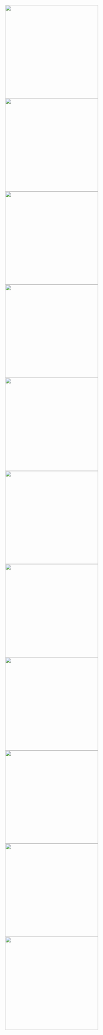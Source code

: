 <img src="https://github.com/user-attachments/assets/56aba6fc-542e-4a7b-9c51-3b4ee20e31cf?raw=true" width="300"/>
<img src="https://github.com/user-attachments/assets/b5c80f5e-6272-4066-8ab1-4892c67a2977?raw=true" width="300"/>
<img src="https://github.com/user-attachments/assets/6c1959aa-1697-4587-b03b-e9151d89398f?raw=true" width="300"/>
<img src="https://github.com/user-attachments/assets/bf4ff293-789c-4966-8a76-f4e9f67e5237?raw=true" width="300"/>
<img src="https://github.com/user-attachments/assets/593433c0-d270-40d3-8b9b-65a810a86f47?raw=true" width="300"/>
<img src="https://github.com/user-attachments/assets/918968ab-9e1e-4834-b63c-aec6f7c455d1?raw=true" width="300"/>
<img src="https://github.com/user-attachments/assets/67683ea7-ae6a-4669-91a1-fc4a299a70fa?raw=true" width="300"/>
<img src="https://github.com/user-attachments/assets/ed244e3e-2b7d-4497-88cb-5c48e4283690?raw=true" width="300"/>
<img src="https://github.com/user-attachments/assets/1db45432-6133-417e-8564-0e15fb4ef4f7?raw=true" width="300"/>
<img src="https://github.com/user-attachments/assets/8024fe4b-0ea4-4574-bc1a-109b162707f0?raw=true" width="300"/>
<img src="https://github.com/user-attachments/assets/2336523f-2f60-426e-9fde-bb89f7a3e4bc?raw=true" width="300"/>
